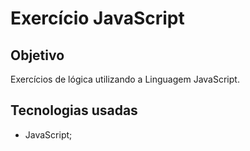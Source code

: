 # Exercício JavaScript

## Objetivo

Exercícios de lógica utilizando a Linguagem JavaScript.

## Tecnologias usadas

* JavaScript; 
